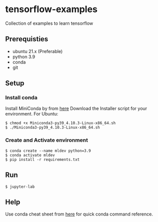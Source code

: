 # tensorflow-examples
Collection of examples to learn tensorflow

## Prerequisties
- ubuntu 21.x (Preferable)
- python 3.9
- conda
- git

## Setup
### Install conda
Install MiniConda by from [here](https://docs.conda.io/projects/conda/en/latest/user-guide/install/index.html)
Download the Installer script for your environment.
For Ubuntu:
```shell
$ chmod +x Miniconda3-py39_4.10.3-Linux-x86_64.sh
$ ./Miniconda3-py39_4.10.3-Linux-x86_64.sh
```

### Create and Activate environment 
```shell
$ conda create --name mldev python=3.9
$ conda activate mldev
$ pip install -r requirements.txt
```

## Run
```shell
$ jupyter-lab
```

## Help
Use conda cheat sheet from [here](https://docs.conda.io/projects/conda/en/latest/user-guide/cheatsheet.html) for quick conda command reference.